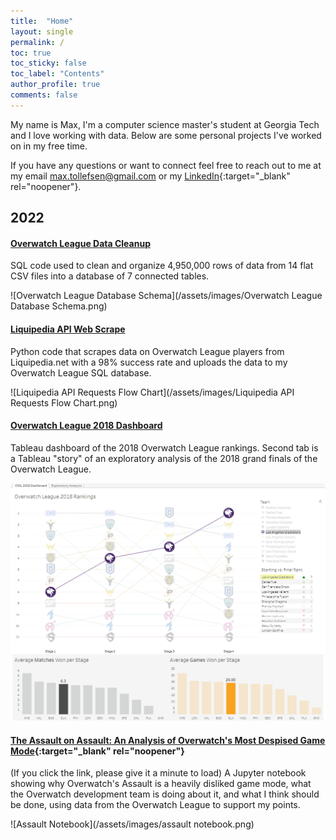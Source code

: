 ```yaml
---
title:  "Home"
layout: single
permalink: /
toc: true
toc_sticky: false
toc_label: "Contents"
author_profile: true
comments: false
---
```


My name is Max, I'm a computer science master's student at Georgia Tech and I love working with data. Below are some personal projects I've worked on in my free time.

If you have any questions or want to connect feel free to reach out to me at my email [max.tollefsen@gmail.com](mailto:max.tollefsen@gmail.com) or my [LinkedIn](https://www.linkedin.com/in/max-tollefsen/){:target="_blank" rel="noopener"}.


## 2022
#### [Overwatch League Data Cleanup](https://github.com/mtollefsen/overwatch-league-data-projects/tree/main/Data%20Cleanup)
  SQL code used to clean and organize 4,950,000 rows of data from 14 flat CSV files into a database of 7 connected tables.

![Overwatch League Database Schema](/assets/images/Overwatch League Database Schema.png)


#### [Liquipedia API Web Scrape](https://github.com/mtollefsen/overwatch-league-data-projects/tree/main/Liquipedia%20API%20Web%20Scrape)
  Python code that scrapes data on Overwatch League players from Liquipedia.net with a 98% success rate and uploads the data to my Overwatch League SQL database.

  ![Liquipedia API Requests Flow Chart](/assets/images/Liquipedia API Requests Flow Chart.png)


#### [Overwatch League 2018 Dashboard](https://public.tableau.com/app/profile/max.tollefsen/viz/OverwatchLeague2018/OWL2018Dashboard)
  Tableau dashboard of the 2018 Overwatch League rankings. Second tab is a Tableau "story" of an exploratory analysis of the 2018 grand finals of the Overwatch League.

 ![OWL 2018 Dashboard Example](/assets/images/owl-2018-dashboard-example.png)


#### [The Assault on Assault: An Analysis of Overwatch's Most Despised Game Mode](https://nbviewer.org/github/mtollefsen/overwatch-league-data-projects/blob/main/Notebooks/The%20Assault%20on%20Assault.ipynb){:target="_blank" rel="noopener"}
  (If you click the link, please give it a minute to load) A Jupyter notebook showing why Overwatch's Assault is a heavily disliked game mode, what the Overwatch development team is doing about it, and what I think should be done, using data from the Overwatch League to support my points.
  
  ![Assault Notebook](/assets/images/assault notebook.png)
  
